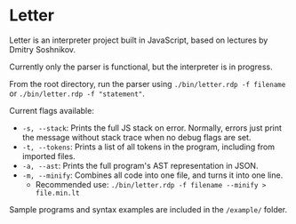 # Letter

Letter is an interpreter project built in JavaScript, based on lectures by Dmitry Soshnikov.

Currently only the parser is functional, but the interpreter is in progress.

From the root directory, run the parser using `./bin/letter.rdp -f filename` or `./bin/letter.rdp -f "statement"`.

Current flags available:
- `-s, --stack`: Prints the full JS stack on error. Normally, errors just print the message without stack trace when no debug flags are set.
- `-t, --tokens`: Prints a list of all tokens in the program, including from imported files.
- `-a, --ast`: Prints the full program's AST representation in JSON.
- `-m, --minify`: Combines all code into one file, and turns it into one line.
    - Recommended use: `./bin/letter.rdp -f filename --minify > file.min.lt`

Sample programs and syntax examples are included in the `/example/` folder.